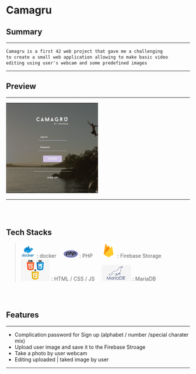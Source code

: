 <!-- @format -->

# Camagru

## Summary

---

    Camagru is a first 42 web project that gave me a challenging
    to create a small web application allowing to make basic video
    editing using user's webcam and some predefined images

---

## Preview

---

<img src="/markdown/preview_update.gif" alt="preview" width="50%" />

---

<br />
<br />

## Tech Stacks

> <img src="markdown/docker.png" alt="docker" width="40px" /> : docker &nbsp;&nbsp;&nbsp;&nbsp;<img src="markdown/php.png" alt="php" width="40px" /> : PHP &nbsp;&nbsp;&nbsp;&nbsp; <img src="markdown/firebase.png" alt="firebase" width="40px"> : Firebase Storage <br />  <img src="markdown/html.png" alt="htmlcssjs" width="80px"> : HTML / CSS / JS &nbsp;&nbsp;&nbsp;&nbsp;<img src="markdown/mariadb.png" alt="db" width="80px" /> : MariaDB

<br />
<br />

## Features

---

- Complication password for Sign up (alphabet / number /special charater mix)
- Upload user image and save it to the Firebase Stroage
- Take a photo by user webcam
- Editing uploaded | taked image by user

---

